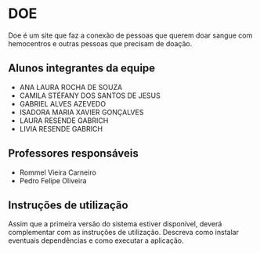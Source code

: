 # DOE
Doe é um site que faz a conexão de pessoas que querem doar sangue com hemocentros e outras pessoas que precisam de doação.

## Alunos integrantes da equipe

* ANA LAURA ROCHA DE SOUZA
* CAMILA STÉFANY DOS SANTOS DE JESUS
* GABRIEL ALVES AZEVEDO
* ISADORA MARIA XAVIER GONÇALVES
* LAURA RESENDE GABRICH
* LIVIA RESENDE GABRICH

## Professores responsáveis

* Rommel Vieira Carneiro
* Pedro Felipe Oliveira

## Instruções de utilização

Assim que a primeira versão do sistema estiver disponível, deverá complementar com as instruções de utilização. Descreva como instalar eventuais dependências e como executar a aplicação.
